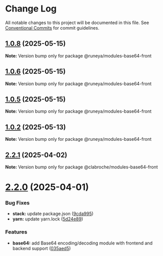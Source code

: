 # Change Log

All notable changes to this project will be documented in this file.
See [Conventional Commits](https://conventionalcommits.org) for commit guidelines.

## [1.0.8](https://github.com/runeya/runeya/compare/v1.0.7...v1.0.8) (2025-05-15)

**Note:** Version bump only for package @runeya/modules-base64-front

## [1.0.6](https://github.com/runeya/runeya/compare/v1.0.5...v1.0.6) (2025-05-15)

**Note:** Version bump only for package @runeya/modules-base64-front

## [1.0.5](https://github.com/runeya/runeya/compare/v1.0.4...v1.0.5) (2025-05-15)

**Note:** Version bump only for package @runeya/modules-base64-front

## [1.0.2](https://github.com/runeya/runeya/compare/v1.0.1...v1.0.2) (2025-05-13)

**Note:** Version bump only for package @runeya/modules-base64-front

## [2.2.1](https://github.com/clabroche/stack-monitor/compare/v2.2.0...v2.2.1) (2025-04-02)

**Note:** Version bump only for package @clabroche/modules-base64-front

# [2.2.0](https://github.com/clabroche/stack-monitor/compare/v2.1.5...v2.2.0) (2025-04-01)

### Bug Fixes

* **stack:** update package.json ([9cda995](https://github.com/clabroche/stack-monitor/commit/9cda9955878501659bb9e70c539dae0494b00b30))
* **yarn:** update yarn.lock ([5d24e89](https://github.com/clabroche/stack-monitor/commit/5d24e89192508f716ca4fae99d62e5db8dd3813f))

### Features

* **base64:** add Base64 encoding/decoding module with frontend and backend support ([035aed5](https://github.com/clabroche/stack-monitor/commit/035aed5ae0a598ba81a32339ed04f4b1061637fb))
